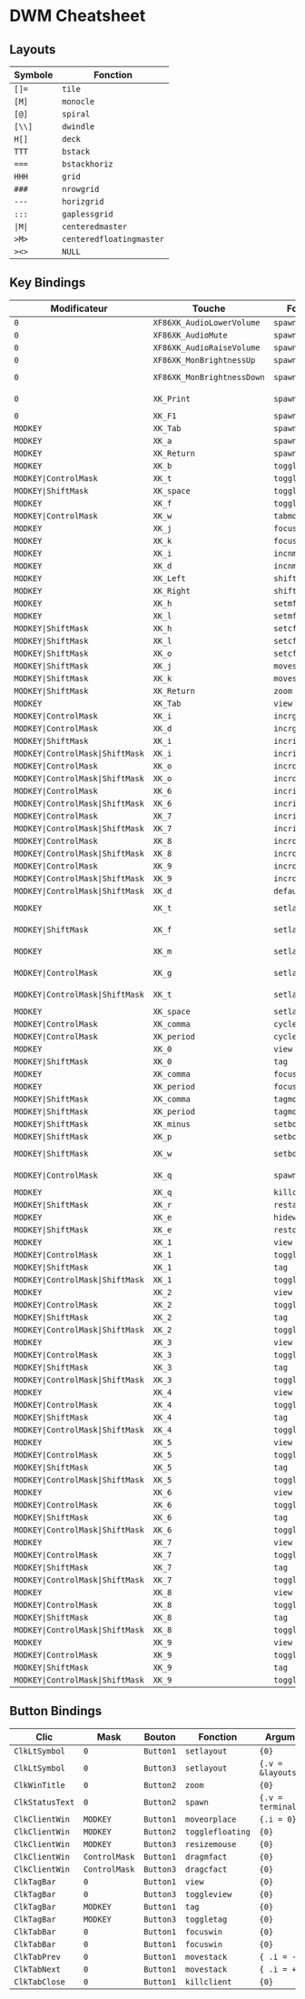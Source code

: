 # DWM Cheatsheet

## Layouts

| Symbole | Fonction |
|---------|----------|
| `[]=` | `tile` |
| `[M]` | `monocle` |
| `[@]` | `spiral` |
| `[\\]` | `dwindle` |
| `H[]` | `deck` |
| `TTT` | `bstack` |
| `===` | `bstackhoriz` |
| `HHH` | `grid` |
| `###` | `nrowgrid` |
| `---` | `horizgrid` |
| `:::` | `gaplessgrid` |
| `\|M\|` | `centeredmaster` |
| `>M>` | `centeredfloatingmaster` |
| `><>` | `NULL` |

## Key Bindings

| Modificateur | Touche | Fonction | Argument |
|-------------|--------|----------|----------|
| `0` | `XF86XK_AudioLowerVolume` | `spawn` | `{.v = downvol}` |
| `0` | `XF86XK_AudioMute` | `spawn` | `{.v = mutevol }` |
| `0` | `XF86XK_AudioRaiseVolume` | `spawn` | `{.v = upvol}` |
| `0` | `XF86XK_MonBrightnessUp` | `spawn` | `{.v = light_up}` |
| `0` | `XF86XK_MonBrightnessDown` | `spawn` | `{.v = light_down}` |
| `0` | `XK_Print` | `spawn` | `SHCMD("flameshot gui")` |
| `0` | `XK_F1` | `spawn` | `{.v = helpCmd}` |
| `MODKEY` | `XK_Tab` | `spawn` | `{.v = wrofi }` |
| `MODKEY` | `XK_a` | `spawn` | `{.v = rofi }` |
| `MODKEY` | `XK_Return` | `spawn` | `{.v = terminal}` |
| `MODKEY` | `XK_b` | `togglebar` | `{0}` |
| `MODKEY\|ControlMask` | `XK_t` | `togglegaps` | `{0}` |
| `MODKEY\|ShiftMask` | `XK_space` | `togglefloating` | `{0}` |
| `MODKEY` | `XK_f` | `togglefullscr` | `{0}` |
| `MODKEY\|ControlMask` | `XK_w` | `tabmode` | `{ -1 }` |
| `MODKEY` | `XK_j` | `focusstack` | `{.i = +1 }` |
| `MODKEY` | `XK_k` | `focusstack` | `{.i = -1 }` |
| `MODKEY` | `XK_i` | `incnmaster` | `{.i = +1 }` |
| `MODKEY` | `XK_d` | `incnmaster` | `{.i = -1 }` |
| `MODKEY` | `XK_Left` | `shiftview` | `{.i = -1 }` |
| `MODKEY` | `XK_Right` | `shiftview` | `{.i = +1 }` |
| `MODKEY` | `XK_h` | `setmfact` | `{.f = -0.05}` |
| `MODKEY` | `XK_l` | `setmfact` | `{.f = +0.05}` |
| `MODKEY\|ShiftMask` | `XK_h` | `setcfact` | `{.f = +0.25}` |
| `MODKEY\|ShiftMask` | `XK_l` | `setcfact` | `{.f = -0.25}` |
| `MODKEY\|ShiftMask` | `XK_o` | `setcfact` | `{.f =  0.00}` |
| `MODKEY\|ShiftMask` | `XK_j` | `movestack` | `{.i = +1 }` |
| `MODKEY\|ShiftMask` | `XK_k` | `movestack` | `{.i = -1 }` |
| `MODKEY\|ShiftMask` | `XK_Return` | `zoom` | `{0}` |
| `MODKEY` | `XK_Tab` | `view` | `{0}` |
| `MODKEY\|ControlMask` | `XK_i` | `incrgaps` | `{.i = +1 }` |
| `MODKEY\|ControlMask` | `XK_d` | `incrgaps` | `{.i = -1 }` |
| `MODKEY\|ShiftMask` | `XK_i` | `incrigaps` | `{.i = +1 }` |
| `MODKEY\|ControlMask\|ShiftMask` | `XK_i` | `incrigaps` | `{.i = -1 }` |
| `MODKEY\|ControlMask` | `XK_o` | `incrogaps` | `{.i = +1 }` |
| `MODKEY\|ControlMask\|ShiftMask` | `XK_o` | `incrogaps` | `{.i = -1 }` |
| `MODKEY\|ControlMask` | `XK_6` | `incrihgaps` | `{.i = +1 }` |
| `MODKEY\|ControlMask\|ShiftMask` | `XK_6` | `incrihgaps` | `{.i = -1 }` |
| `MODKEY\|ControlMask` | `XK_7` | `incrivgaps` | `{.i = +1 }` |
| `MODKEY\|ControlMask\|ShiftMask` | `XK_7` | `incrivgaps` | `{.i = -1 }` |
| `MODKEY\|ControlMask` | `XK_8` | `incrohgaps` | `{.i = +1 }` |
| `MODKEY\|ControlMask\|ShiftMask` | `XK_8` | `incrohgaps` | `{.i = -1 }` |
| `MODKEY\|ControlMask` | `XK_9` | `incrovgaps` | `{.i = +1 }` |
| `MODKEY\|ControlMask\|ShiftMask` | `XK_9` | `incrovgaps` | `{.i = -1 }` |
| `MODKEY\|ControlMask\|ShiftMask` | `XK_d` | `defaultgaps` | `{0}` |
| `MODKEY` | `XK_t` | `setlayout` | `{.v = &layouts[0]}` |
| `MODKEY\|ShiftMask` | `XK_f` | `setlayout` | `{.v = &layouts[1]}` |
| `MODKEY` | `XK_m` | `setlayout` | `{.v = &layouts[2]}` |
| `MODKEY\|ControlMask` | `XK_g` | `setlayout` | `{.v = &layouts[10]}` |
| `MODKEY\|ControlMask\|ShiftMask` | `XK_t` | `setlayout` | `{.v = &layouts[13]}` |
| `MODKEY` | `XK_space` | `setlayout` | `{0}` |
| `MODKEY\|ControlMask` | `XK_comma` | `cyclelayout` | `{.i = -1 }` |
| `MODKEY\|ControlMask` | `XK_period` | `cyclelayout` | `{.i = +1 }` |
| `MODKEY` | `XK_0` | `view` | `{.ui = ~0 }` |
| `MODKEY\|ShiftMask` | `XK_0` | `tag` | `{.ui = ~0 }` |
| `MODKEY` | `XK_comma` | `focusmon` | `{.i = -1 }` |
| `MODKEY` | `XK_period` | `focusmon` | `{.i = +1 }` |
| `MODKEY\|ShiftMask` | `XK_comma` | `tagmon` | `{.i = -1 }` |
| `MODKEY\|ShiftMask` | `XK_period` | `tagmon` | `{.i = +1 }` |
| `MODKEY\|ShiftMask` | `XK_minus` | `setborderpx` | `{.i = -1 }` |
| `MODKEY\|ShiftMask` | `XK_p` | `setborderpx` | `{.i = +1 }` |
| `MODKEY\|ShiftMask` | `XK_w` | `setborderpx` | `{.i = default_border }` |
| `MODKEY\|ControlMask` | `XK_q` | `spawn` | `SHCMD("killall bar.sh chadwm")` |
| `MODKEY` | `XK_q` | `killclient` | `{0}` |
| `MODKEY\|ShiftMask` | `XK_r` | `restart` | `{0}` |
| `MODKEY` | `XK_e` | `hidewin` | `{0}` |
| `MODKEY\|ShiftMask` | `XK_e` | `restorewin` | `{0}` |
| `MODKEY` | `XK_1` | `view` | `{.ui = 1 << 0}` |
| `MODKEY\|ControlMask` | `XK_1` | `toggleview` | `{.ui = 1 << 0}` |
| `MODKEY\|ShiftMask` | `XK_1` | `tag` | `{.ui = 1 << 0}` |
| `MODKEY\|ControlMask\|ShiftMask` | `XK_1` | `toggletag` | `{.ui = 1 << 0}` |
| `MODKEY` | `XK_2` | `view` | `{.ui = 1 << 1}` |
| `MODKEY\|ControlMask` | `XK_2` | `toggleview` | `{.ui = 1 << 1}` |
| `MODKEY\|ShiftMask` | `XK_2` | `tag` | `{.ui = 1 << 1}` |
| `MODKEY\|ControlMask\|ShiftMask` | `XK_2` | `toggletag` | `{.ui = 1 << 1}` |
| `MODKEY` | `XK_3` | `view` | `{.ui = 1 << 2}` |
| `MODKEY\|ControlMask` | `XK_3` | `toggleview` | `{.ui = 1 << 2}` |
| `MODKEY\|ShiftMask` | `XK_3` | `tag` | `{.ui = 1 << 2}` |
| `MODKEY\|ControlMask\|ShiftMask` | `XK_3` | `toggletag` | `{.ui = 1 << 2}` |
| `MODKEY` | `XK_4` | `view` | `{.ui = 1 << 3}` |
| `MODKEY\|ControlMask` | `XK_4` | `toggleview` | `{.ui = 1 << 3}` |
| `MODKEY\|ShiftMask` | `XK_4` | `tag` | `{.ui = 1 << 3}` |
| `MODKEY\|ControlMask\|ShiftMask` | `XK_4` | `toggletag` | `{.ui = 1 << 3}` |
| `MODKEY` | `XK_5` | `view` | `{.ui = 1 << 4}` |
| `MODKEY\|ControlMask` | `XK_5` | `toggleview` | `{.ui = 1 << 4}` |
| `MODKEY\|ShiftMask` | `XK_5` | `tag` | `{.ui = 1 << 4}` |
| `MODKEY\|ControlMask\|ShiftMask` | `XK_5` | `toggletag` | `{.ui = 1 << 4}` |
| `MODKEY` | `XK_6` | `view` | `{.ui = 1 << 5}` |
| `MODKEY\|ControlMask` | `XK_6` | `toggleview` | `{.ui = 1 << 5}` |
| `MODKEY\|ShiftMask` | `XK_6` | `tag` | `{.ui = 1 << 5}` |
| `MODKEY\|ControlMask\|ShiftMask` | `XK_6` | `toggletag` | `{.ui = 1 << 5}` |
| `MODKEY` | `XK_7` | `view` | `{.ui = 1 << 6}` |
| `MODKEY\|ControlMask` | `XK_7` | `toggleview` | `{.ui = 1 << 6}` |
| `MODKEY\|ShiftMask` | `XK_7` | `tag` | `{.ui = 1 << 6}` |
| `MODKEY\|ControlMask\|ShiftMask` | `XK_7` | `toggletag` | `{.ui = 1 << 6}` |
| `MODKEY` | `XK_8` | `view` | `{.ui = 1 << 7}` |
| `MODKEY\|ControlMask` | `XK_8` | `toggleview` | `{.ui = 1 << 7}` |
| `MODKEY\|ShiftMask` | `XK_8` | `tag` | `{.ui = 1 << 7}` |
| `MODKEY\|ControlMask\|ShiftMask` | `XK_8` | `toggletag` | `{.ui = 1 << 7}` |
| `MODKEY` | `XK_9` | `view` | `{.ui = 1 << 8}` |
| `MODKEY\|ControlMask` | `XK_9` | `toggleview` | `{.ui = 1 << 8}` |
| `MODKEY\|ShiftMask` | `XK_9` | `tag` | `{.ui = 1 << 8}` |
| `MODKEY\|ControlMask\|ShiftMask` | `XK_9` | `toggletag` | `{.ui = 1 << 8}` |

## Button Bindings

| Clic | Mask | Bouton | Fonction | Argument |
|------|------|--------|----------|----------|
| `ClkLtSymbol` | `0` | `Button1` | `setlayout` | `{0}` |
| `ClkLtSymbol` | `0` | `Button3` | `setlayout` | `{.v = &layouts[2]}` |
| `ClkWinTitle` | `0` | `Button2` | `zoom` | `{0}` |
| `ClkStatusText` | `0` | `Button2` | `spawn` | `{.v = terminal}` |
| `ClkClientWin` | `MODKEY` | `Button1` | `moveorplace` | `{.i = 0}` |
| `ClkClientWin` | `MODKEY` | `Button2` | `togglefloating` | `{0}` |
| `ClkClientWin` | `MODKEY` | `Button3` | `resizemouse` | `{0}` |
| `ClkClientWin` | `ControlMask` | `Button1` | `dragmfact` | `{0}` |
| `ClkClientWin` | `ControlMask` | `Button3` | `dragcfact` | `{0}` |
| `ClkTagBar` | `0` | `Button1` | `view` | `{0}` |
| `ClkTagBar` | `0` | `Button3` | `toggleview` | `{0}` |
| `ClkTagBar` | `MODKEY` | `Button1` | `tag` | `{0}` |
| `ClkTagBar` | `MODKEY` | `Button3` | `toggletag` | `{0}` |
| `ClkTabBar` | `0` | `Button1` | `focuswin` | `{0}` |
| `ClkTabBar` | `0` | `Button1` | `focuswin` | `{0}` |
| `ClkTabPrev` | `0` | `Button1` | `movestack` | `{ .i = -1 }` |
| `ClkTabNext` | `0` | `Button1` | `movestack` | `{ .i = +1 }` |
| `ClkTabClose` | `0` | `Button1` | `killclient` | `{0}` |

